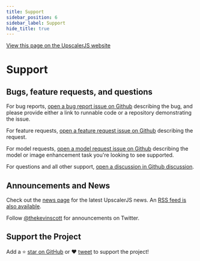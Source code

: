 ```yaml
---
title: Support
sidebar_position: 6
sidebar_label: Support
hide_title: true
---
```


<a class="docs-link" href="https://upscalerjs.com/documentation/support">View this page on the UpscalerJS website</a>

# Support

## Bugs, feature requests, and questions

For bug reports, [open a bug report issue on Github](https://github.com/thekevinscott/UpscalerJS/issues/new?assignees=thekevinscott&labels=bug&projects=&template=bug_report.md&title=) describing the bug, and please provide either a link to runnable code or a repository demonstrating the issue.

For feature requests, [open a feature request issue on Github](https://github.com/thekevinscott/UpscalerJS/issues/new?assignees=thekevinscott&labels=enhancement&projects=&template=feature_request.md&title=) describing the request. 

For model requests, [open a model request issue on Github](https://github.com/thekevinscott/UpscalerJS/issues/new?assignees=thekevinscott&labels=enhancement&projects=&template=model_request.md&title=) describing the model or image enhancement task you're looking to see supported.

For questions and all other support, [open a discussion in Github discussion](https://github.com/thekevinscott/UpscalerJS/discussions).

## Announcements and News
Check out the [news page](/news) for the latest UpscalerJS news. An [RSS feed is also available](https://upscalerjs.com/news/rss.xml).

Follow [@thekevinscott](https://twitter.com/thekevinscott) for announcements on Twitter.

## Support the Project
Add a ⭐️ [star on GitHub](https://github.com/thekevinscott/UpscalerJS) or ❤️ [tweet](https://twitter.com/intent/tweet?url=https%3A%2F%2Fgithub.com%2Fthekevinscott%2Fupscaler&via=thekevinscott&hashtags=javascript,image-enhancement,tensorflow.js,super-resolution) to support the project!
